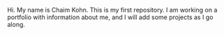 Hi. My name is Chaim Kohn. This is my first repository. I am working on a portfolio with information about me, and I will add some projects as I go along.
